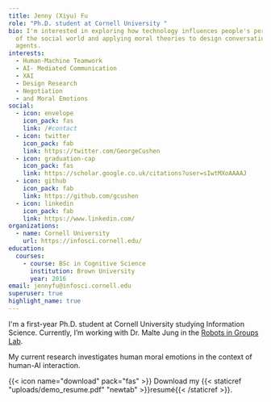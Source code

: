 ```yaml
---
title: Jenny (Xiyu) Fu
role: "Ph.D. student at Cornell University "
bio: I'm interested in exploring how technology influences people's perception
  of the social world and applying moral theories to design conversational
  agents.
interests:
  - Human-Machine Teamwork
  - AI- Mediated Communication
  - XAI
  - Design Research
  - Negotiation
  - and Moral Emotions
social:
  - icon: envelope
    icon_pack: fas
    link: /#contact
  - icon: twitter
    icon_pack: fab
    link: https://twitter.com/GeorgeCushen
  - icon: graduation-cap
    icon_pack: fas
    link: https://scholar.google.co.uk/citations?user=sIwtMXoAAAAJ
  - icon: github
    icon_pack: fab
    link: https://github.com/gcushen
  - icon: linkedin
    icon_pack: fab
    link: https://www.linkedin.com/
organizations:
  - name: Cornell University
    url: https://infosci.cornell.edu/
education:
  courses:
    - course: BSc in Cognitive Science
      institution: Brown University
      year: 2016
email: jennyfu@infosci.cornell.edu
superuser: true
highlight_name: true
---
```

I'm a first-year Ph.D. student at Cornell University studying Information Science. Currently, I’m working with Dr. Malte Jung in the [Robots in Groups Lab](https://riglab.infosci.cornell.edu/).

My current research investigates human moral emotions in the context of human-AI interaction.

{{< icon name="download" pack="fas" >}} Download my {{< staticref "uploads/demo_resume.pdf" "newtab" >}}resumé{{< /staticref >}}.